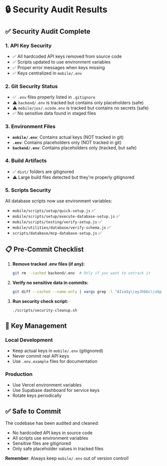 # 🔒 Security Audit Results

## ✅ Security Audit Complete

### 1. **API Key Security**
- ✅ All hardcoded API keys removed from source code
- ✅ Scripts updated to use environment variables
- ✅ Proper error messages when keys missing
- ✅ Keys centralized in `mobile/.env`

### 2. **Git Security Status**
- ✅ `.env` files properly listed in `.gitignore`
- ⚠️  `backend/.env` is tracked but contains only placeholders (safe)
- ⚠️  `mobile/ios/.xcode.env` is tracked but contains no secrets (safe)
- ✅ No sensitive data found in staged files

### 3. **Environment Files**
- **`mobile/.env`**: Contains actual keys (NOT tracked in git)
- **`.env`**: Contains placeholders only (NOT tracked in git)
- **`backend/.env`**: Contains placeholders only (tracked, but safe)

### 4. **Build Artifacts**
- ✅ `dist/` folders are gitignored
- ⚠️  Large build files detected but they're properly gitignored

### 5. **Scripts Security**
All database scripts now use environment variables:
- `mobile/scripts/setup/quick-setup.js` ✅
- `mobile/scripts/setup/execute-database-setup.js` ✅
- `mobile/scripts/testing/verify-setup.js` ✅
- `mobile/utilities/database/verify-schema.js` ✅
- `scripts/database/mcp-database-setup.js` ✅

## 📋 Pre-Commit Checklist

1. **Remove tracked .env files (if any):**
   ```bash
   git rm --cached backend/.env  # Only if you want to untrack it
   ```

2. **Verify no sensitive data in commits:**
   ```bash
   git diff --cached --name-only | xargs grep -l "AIzaSy\|eyJhbGc\|sbp_\|sk_test\|sk_live" 2>/dev/null
   ```

3. **Run security check script:**
   ```bash
   ./scripts/security-cleanup.sh
   ```

## 🔑 Key Management

### Local Development
- Keep actual keys in `mobile/.env` (gitignored)
- Never commit real API keys
- Use `.env.example` files for documentation

### Production
- Use Vercel environment variables
- Use Supabase dashboard for service keys
- Rotate keys periodically

## ✅ Safe to Commit

The codebase has been audited and cleaned:
- No hardcoded API keys in source code
- All scripts use environment variables
- Sensitive files are gitignored
- Only safe placeholder values in tracked files

**Remember**: Always keep `mobile/.env` out of version control!